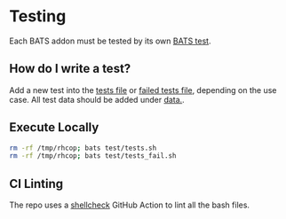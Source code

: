 # Testing
Each BATS addon must be tested by its own [BATS test](https://github.com/garethahealy/bats-library/blob/master/test/tests.sh#L5-L12).

## How do I write a test?
Add a new test into the [tests file](test/tests.sh) or [failed tests file](test/tests_fail.sh), depending on the use case.
All test data should be added under [data.](test/data).

## Execute Locally
```bash
rm -rf /tmp/rhcop; bats test/tests.sh
rm -rf /tmp/rhcop; bats test/tests_fail.sh
```

## CI Linting
The repo uses a [shellcheck](https://github.com/koalaman/shellcheck) GitHub Action to lint all the bash files.